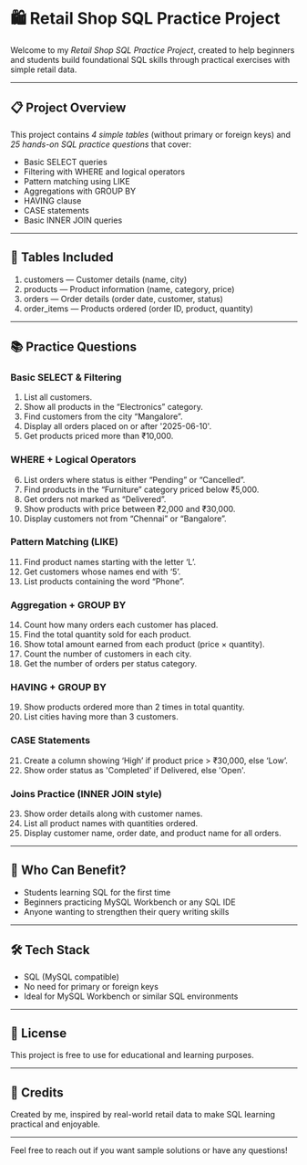 # 🛍 Retail Shop SQL Practice Project

Welcome to my *Retail Shop SQL Practice Project*, created to help beginners and students build foundational SQL skills through practical exercises with simple retail data.

---

## 📋 Project Overview

This project contains *4 simple tables* (without primary or foreign keys) and *25 hands-on SQL practice questions* that cover:

- Basic SELECT queries  
- Filtering with WHERE and logical operators  
- Pattern matching using LIKE  
- Aggregations with GROUP BY  
- HAVING clause  
- CASE statements  
- Basic INNER JOIN queries  

---

## 🧾 Tables Included

1. customers — Customer details (name, city)  
2. products — Product information (name, category, price)  
3. orders — Order details (order date, customer, status)  
4. order_items — Products ordered (order ID, product, quantity)  

---

## 📚 Practice Questions

### Basic SELECT & Filtering
1. List all customers.  
2. Show all products in the “Electronics” category.  
3. Find customers from the city “Mangalore”.  
4. Display all orders placed on or after '2025-06-10'.  
5. Get products priced more than ₹10,000.  

### WHERE + Logical Operators
6. List orders where status is either “Pending” or “Cancelled”.  
7. Find products in the “Furniture” category priced below ₹5,000.  
8. Get orders not marked as “Delivered”.  
9. Show products with price between ₹2,000 and ₹30,000.  
10. Display customers not from “Chennai” or “Bangalore”.  

### Pattern Matching (LIKE)
11. Find product names starting with the letter ‘L’.  
12. Get customers whose names end with ‘5’.  
13. List products containing the word “Phone”.  

### Aggregation + GROUP BY
14. Count how many orders each customer has placed.  
15. Find the total quantity sold for each product.  
16. Show total amount earned from each product (price × quantity).  
17. Count the number of customers in each city.  
18. Get the number of orders per status category.  

### HAVING + GROUP BY
19. Show products ordered more than 2 times in total quantity.  
20. List cities having more than 3 customers.  

### CASE Statements
21. Create a column showing ‘High’ if product price > ₹30,000, else ‘Low’.  
22. Show order status as 'Completed' if Delivered, else 'Open'.  

### Joins Practice (INNER JOIN style)
23. Show order details along with customer names.  
24. List all product names with quantities ordered.  
25. Display customer name, order date, and product name for all orders.  

---

## 🧠 Who Can Benefit?

- Students learning SQL for the first time  
- Beginners practicing MySQL Workbench or any SQL IDE  
- Anyone wanting to strengthen their query writing skills  

---

## 🛠 Tech Stack

- SQL (MySQL compatible)  
- No need for primary or foreign keys  
- Ideal for MySQL Workbench or similar SQL environments  

---

## 📌 License

This project is free to use for educational and learning purposes.

---

## 🙌 Credits

Created by me, inspired by real-world retail data to make SQL learning practical and enjoyable.

---

Feel free to reach out if you want sample solutions or have any questions!
